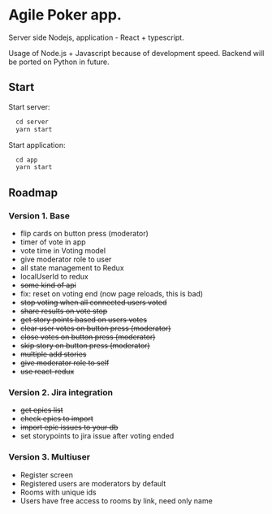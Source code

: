 # Agile Poker app.

Server side Nodejs, application - React + typescript.

Usage of Node.js + Javascript because of development speed. Backend will be ported on Python in future.

## Start

Start server:

```javascript
  cd server
  yarn start
```

Start application:

```javascript
  cd app
  yarn start
```

## Roadmap

### Version 1. Base
* flip cards on button press (moderator)
* timer of vote in app
* vote time in Voting model
* give moderator role to user
* all state management to Redux
* localUserId to redux
* ~~some kind of api~~
* fix: reset on voting end (now page reloads, this is bad)
* ~~stop voting when all connected users voted~~
* ~~share results on vote stop~~
* ~~get story points based on users votes~~
* ~~clear user votes on button press (moderator)~~
* ~~close votes on button press (moderator)~~
* ~~skip story on button press (moderator)~~
* ~~multiple add stories~~
* ~~give moderator role to self~~
* ~~use react-redux~~

### Version 2. Jira integration
* ~~get epics list~~
* ~~check epics to import~~
* ~~import epic issues to your db~~
* set storypoints to jira issue after voting ended

### Version 3. Multiuser
* Register screen
* Registered users are moderators by default
* Rooms with unique ids
* Users have free access to rooms by link, need only name